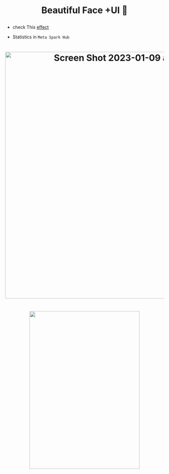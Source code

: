 <h1 align="center">

Beautiful Face +UI 🎑

</h1>

- check This [effect](https://www.instagram.com/ar/773054697140285/)

- Statistics in ``Meta Spark Hub``

<h1 align="center">

<img width="782" alt="Screen Shot 2023-01-09 at 18 29 41" src="https://user-images.githubusercontent.com/80905157/211371762-6d3b581e-c9de-4ff4-94ca-babbc1c414a5.png">

</h1>


<h1 align="center">

<img src="https://user-images.githubusercontent.com/80905157/211365426-a5f432ce-5ec6-4452-a662-84453fe461f8.jpg" width="350" height="500" />

</h1>

